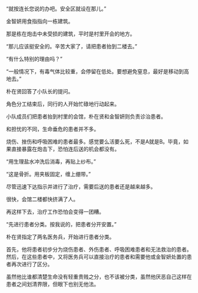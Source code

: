 “就按连长您说的办吧。安全区就设在那儿。”

金智妍用食指指向一栋建筑。

那是栋在炮击中未受损的建筑，平时是村里开会的地方。

“那儿应该挺安全的。辛苦大家了，请把患者抬到二楼去。”

“有什么特别的理由吗？”

“一般情况下，有毒气体比较重，会停留在低处。要想避免窒息，最好是移动到高地去。”

朴在贤回答了小队长的提问。

角色分工结束后，同行的人开始忙碌地行动起来。

小队成员们把患者抬到村里的会馆，朴在贤和金智妍则负责诊治患者。

和担忧的不同，生命垂危的患者并不多。

烧伤、挫伤和呼吸困难的患者最多。感觉要么活要么死，不是A就是B。毕竟，如果直接暴露在炮击下，恐怕连后送的机会都没有。

“用生理盐水冲洗后消毒，再贴上纱布。”

“这是骨折。用夹板固定，缠上绷带。”

尽管迅速下达指示并进行了治疗，需要后送的患者还是越来越多。

很快，会馆二楼都快挤满了人。

再这样下去，治疗工作恐怕会变得一团糟。

“先进行患者分类。按我说的，把患者分开安置。”

朴在贤指定了两名医务兵，开始进行患者分类。

首先，他将患者初步分为烧伤患者、外伤患者、呼吸困难患者和无法救治的患者。然后，在这些患者中，又将医务兵可以直接治疗的患者和需要他或金智妍处置的患者再次进行了区分。

虽然他比谁都清楚生命没有轻重贵贱之分，也不该被分类，虽然他厌恶自己这样在患者之间划清界限，但眼下也别无他法。